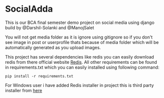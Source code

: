 # SocialAdda
This is our BCA final semester demo project on social media using django build by @Darshil-Solanki and @ManojSalet

You will not get media folder as it is ignore using gitignore so if you don't see image in post or userprofile thats because of media folder which will be automatically generated as you upload images.

This project has several dependencies like redis you can easily download redis from there official website [Redis](https://redis.io/downloads). All other requirements can be found in requirements.txt which you can easily installed using following command:
```
pip install -r requirements.txt
```

For Windows user i have added Redis installer in project this is third party installer from [here](https://github.com/tporadowski/redis/releases)
